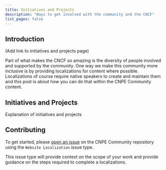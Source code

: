 ```yaml
---
title: Initiatives and Projects
description: "Ways to get involved with the community and the CNCF"
list_pages: false
---
```


## Introduction

(Add link to initiatives and projects page)

Part of what makes the CNCF so amazing is the diversity of people involved and supported by the community. One way we make this community more inclusive is by providing localizations for content where possible. Localizations of course require native speakers to create and maintain them and this post is about how you can do that within the CNPE Community content.

## Initiatives and Projects

Explanation of initiatives and projects

## Contributing

To get started, please [open an issue](https://github.com/Cloud-Native-Platform-Engineering/cnpe-community/issues/new/choose) on the CNPE Community repository using the `Website Localization` issue type.

This issue type will provide context on the scope of your work and provide guidance on the steps required to complete a localizations.
